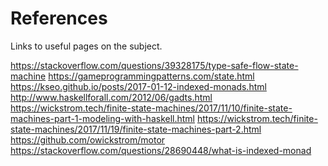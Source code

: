 References
==========
Links to useful pages on the subject.

https://stackoverflow.com/questions/39328175/type-safe-flow-state-machine
https://gameprogrammingpatterns.com/state.html
https://kseo.github.io/posts/2017-01-12-indexed-monads.html
http://www.haskellforall.com/2012/06/gadts.html
https://wickstrom.tech/finite-state-machines/2017/11/10/finite-state-machines-part-1-modeling-with-haskell.html
https://wickstrom.tech/finite-state-machines/2017/11/19/finite-state-machines-part-2.html
https://github.com/owickstrom/motor
https://stackoverflow.com/questions/28690448/what-is-indexed-monad

